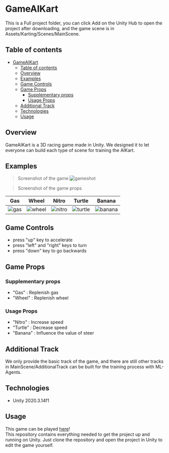 # GameAIKart
This is a Full project folder, you can click Add on the Unity Hub to open the project after downloading, and the game scene is in Assets/Karting/Scenes/MainScene.


## Table of contents
- [GameAIKart](#gameaikart)
  - [Table of contents](#table-of-contents)
  - [Overview](#overview)
  - [Examples](#examples)
  - [Game Controls](#game-controls)
  - [Game Props](#game-props)
    - [Supplementary props](#supplementary-props)
    - [Usage Props](#usage-props)
  - [Additional Track](#additional-track)
  - [Technologies](#technologies)
  - [Usage](#usage)


## Overview
GameAIKart is a 3D racing game made in Unity. We designed it to let everyone can build each type of scene for training the AIKart.

## Examples

> Screenshot of the game
![gameshot](https://user-images.githubusercontent.com/24825631/134624419-dc6c39ba-17d3-4cc8-bce6-ef6a466e54d4.jpg)



> Screenshot of the game props

| Gas | Wheel | Nitro | Turtle | Banana |
|---|---|---|---|---|
| ![gas](https://user-images.githubusercontent.com/24825631/134625410-1458320f-49a2-44ac-9607-798d2a12f5ba.JPG) | ![wheel](https://user-images.githubusercontent.com/24825631/134625437-8472b5d1-fd00-45f1-a380-8ff18740d88d.JPG) | ![nitro](https://user-images.githubusercontent.com/24825631/134625458-288cac5a-4d49-433c-b81f-6d96e25a8dd4.JPG) | ![turtle](https://user-images.githubusercontent.com/24825631/134625493-76c6a6d2-4c6c-4962-9774-becfd7b6b838.JPG) | ![banana](https://user-images.githubusercontent.com/24825631/134625511-217e310f-31d0-4a7f-9d4d-7624d1d87137.JPG) |

## Game Controls
* press "up" key to accelerate
* press "left" and "right" keys to turn
* press "down" key to go backwards

## Game Props
### Supplementary props 
* "Gas" : Replenish gas
* "Wheel" : Replenish wheel

### Usage Props
* "Nitro" : Increase speed
* "Turtle" : Decrease speed
* "Banana" : Influence the value of steer

## Additional Track
We only provide the basic track of the game, and there are still other tracks in MainScene/AdditionalTrack can be built for the training process with ML-Agents. 

## Technologies
* Unity 2020.3.14f1

## Usage

This game can be played [here]()!  
This repository contains everything needed to get the project up and running on Unity. Just clone the repository and open the project in Unity to edit the game yourself.
